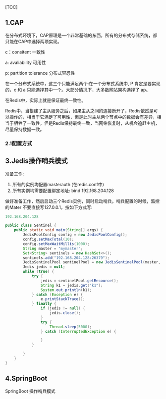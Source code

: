 [TOC]

## 1.CAP
在分布式环境下，CAP原理是一个非常基础的东西，所有的分布式存储系统，都只能在CAP中选择两项实现。

c：consitent 一致性

a: avaliability 可用性

p: partition tolerance 分布式容忍性

在一个分布式系统中，这三个只能满足两个:在一个分布式系统中, P 肯定是要实现的，c 和 a 只能选择其中一个。大部分情况下，大多数网站架构选择了 ap。

在Redis中，实际上就是保证最终一致性。

Redis中，当搭建了主从服务之后，如果主从之间的连接断开了，Redis依然是可以操作的，相当于它满足了可用性，但是此时主从两个节点中的数据会有差异，相当于牺牲了一致性，但是Redis保持最终一致，当网络恢复时，从机会追赶主机，尽量保持数据一致。

### 2.1配置方式


## 3.Jedis操作哨兵模式
准备工作:

1. 所有的实例均配置masterauth (在redis.conf中)
2. 所有实例均需要配置绑定地址: bind 192.168.204.128

做好准备工作，然后启动三个Redis实例，同时启动哨兵。哨兵配置的时候，监控的Mater 不要直接写127.0.0.1，按如下方式写:
~~~java
192.168.204.128
~~~

~~~java
public class Sentinel {
    public static void main(String[] args) {
        JedisPoolConfig config = new JedisPoolConfig();
        config.setMaxTotal(10);
        config.setMaxWaitMillis(1000);
        String master = "mymaster";
        Set<String> sentinels = new HashSet<>();
        sentinels.add("192.168.204.128:26379");
        JedisSentinelPool sentinelPool = new JedisSentinelPool(master, sentinels, config, "123456");
        Jedis jedis = null;
        while (true) {
            try {
                jedis = sentinelPool.getResource();
                String k1 = jedis.get("k1");
                System.out.println(k1);
            } catch (Exception e) {
                e.printStackTrace();
            } finally {
                if (jedis != null) {
                    jedis.close();
                }
                try {
                    Thread.sleep(5000);
                } catch (InterruptedException e) {

                }
            }

        }
    }
}
~~~

## 4.SpringBoot
SpringBoot 操作哨兵模式